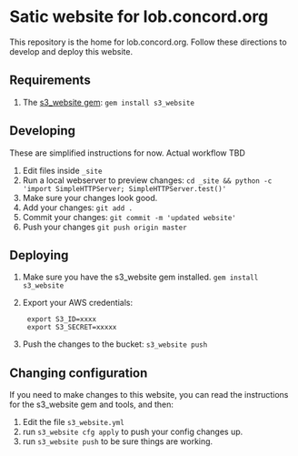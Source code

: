 # Satic website for lob.concord.org

This repository is the home for lob.concord.org.
Follow these directions to develop and deploy this website.

## Requirements

1. The [s3_website gem](https://github.com/laurilehmijoki/s3_website): `gem install s3_website`

## Developing

These are simplified instructions for now. Actual workflow TBD

1. Edit files inside `_site`
2. Run a local webserver to preview changes: `cd _site && python -c 'import SimpleHTTPServer; SimpleHTTPServer.test()'`
3. Make sure your changes look good.
4. Add your changes: `git add .`
5. Commit your changes: `git commit -m 'updated website'`
6. Push your changes `git push origin master`


## Deploying

1. Make sure you have the s3_website gem installed. `gem install s3_website`
2. Export your AWS credentials:

        export S3_ID=xxxx
        export S3_SECRET=xxxxx

3. Push the changes to the bucket:  `s3_website push`

## Changing configuration

If you need to make changes to this website, you can read the instructions for
the s3_website gem and tools, and then:

1. Edit the file `s3_website.yml`
2. run `s3_website cfg apply` to push your config changes up.
3. run `s3_website push` to be sure things are working.
